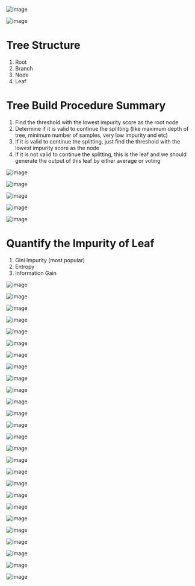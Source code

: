 ![image](https://user-images.githubusercontent.com/60442877/187343359-2df0f774-57ab-49dd-8d80-df928a594cc1.png)

![image](https://user-images.githubusercontent.com/60442877/187343547-40d13061-20c9-4610-97df-95481f94fa3a.png)

# Tree Structure

1. Root
2. Branch
3. Node
4. Leaf

# Tree Build Procedure Summary

1. Find the threshold with the lowest impurity score as the root node
2. Determine if it is valid to continue the splitting (like maximum depth of tree, minimum number of samples, very low impurity and etc)
3. If it is valid to continue the splitting, just find the threshold with the lowest impurity score as the node
4. If it is not valid to continue the splitting, this is the leaf and we should generate the output of this leaf by either average or voting

![image](https://user-images.githubusercontent.com/60442877/187343648-58a4cc18-091b-4267-b1b9-02ce4b5ce82a.png)

![image](https://user-images.githubusercontent.com/60442877/187345887-033c4c0a-4596-43d2-b1a2-067ca06dc065.png)

![image](https://user-images.githubusercontent.com/60442877/187346101-7e03e89a-1cd4-4d00-b916-9eed1043ccca.png)

![image](https://user-images.githubusercontent.com/60442877/187346186-2f5590d5-0638-42b6-afbc-cde7c8dc94e0.png)

![image](https://user-images.githubusercontent.com/60442877/187346518-06b40ef0-9e2d-4c48-9d5b-c83b1f9e7b31.png)

# Quantify the Impurity of Leaf

1. Gini Impurity (most popular)
2. Entropy
3. Information Gain

![image](https://user-images.githubusercontent.com/60442877/187346787-4f1055f2-c91a-441e-938b-e60fdb4336e4.png)

![image](https://user-images.githubusercontent.com/60442877/187346907-54dcdf2f-23e5-4454-ac52-547f4b41b889.png)

![image](https://user-images.githubusercontent.com/60442877/187347054-9152dbb9-033a-4076-87ca-4bb478856005.png)

![image](https://user-images.githubusercontent.com/60442877/187347181-b5c19919-4b33-4018-bb1d-a13265157aab.png)

![image](https://user-images.githubusercontent.com/60442877/187347220-9754debf-0530-4450-b1e0-8bc29cdc8b77.png)

![image](https://user-images.githubusercontent.com/60442877/187347364-cd46f8f5-7d5c-43cb-bd0d-202f7dabc992.png)

![image](https://user-images.githubusercontent.com/60442877/187347516-b37298cc-878a-4a43-8578-d1a48a75a5ca.png)

![image](https://user-images.githubusercontent.com/60442877/187347752-39a9f9eb-61e9-4cb2-a869-f24002586b65.png)

![image](https://user-images.githubusercontent.com/60442877/187348191-3feedef8-898d-4480-88cf-f14323a2f278.png)

![image](https://user-images.githubusercontent.com/60442877/187348250-8cef6b87-9aef-4544-800c-bb46edcd9a0f.png)

![image](https://user-images.githubusercontent.com/60442877/187491780-798e878f-218d-409e-b40d-ec3f25adae35.png)

![image](https://user-images.githubusercontent.com/60442877/187492155-f4f90b46-ada7-464e-a348-26ba4f84cbf6.png)

![image](https://user-images.githubusercontent.com/60442877/187516593-31d5ff28-e70d-46e8-82cf-9eb38ef00913.png)

![image](https://user-images.githubusercontent.com/60442877/187516892-64b5bc07-814b-4593-ac1e-784ad976f3e8.png)

![image](https://user-images.githubusercontent.com/60442877/187517139-6aa4c8dd-1f7e-4373-a4ce-88865a401d47.png)

![image](https://user-images.githubusercontent.com/60442877/187517249-cac6dc98-6d6a-4720-a602-6085e5ca2e4b.png)

![image](https://user-images.githubusercontent.com/60442877/187517361-42bd64c2-9455-4f5f-a5c0-198773dc3c73.png)

![image](https://user-images.githubusercontent.com/60442877/187517636-058c5d9b-7f4b-4569-a9a4-d15938c6482e.png)

![image](https://user-images.githubusercontent.com/60442877/187517889-9e97e954-e9f3-4465-9f65-75d2de610b67.png)

![image](https://user-images.githubusercontent.com/60442877/187518044-7809e309-bc36-4ea8-9817-91d10668576c.png)

![image](https://user-images.githubusercontent.com/60442877/187518131-f7dc10a9-6b87-4078-bd6a-80cca4cd5fb2.png)

![image](https://user-images.githubusercontent.com/60442877/187518222-bacec28d-9616-45a5-8b20-6d754fd4d0f9.png)

![image](https://user-images.githubusercontent.com/60442877/187553639-b15966af-a889-4ac9-9191-57878d01a602.png)

![image](https://user-images.githubusercontent.com/60442877/187553810-bfb19834-5414-478c-843d-ee9cfc0ec24f.png)

![image](https://user-images.githubusercontent.com/60442877/187553853-d292f6fb-d7d5-4db2-97a2-8738d5771c26.png)

![image](https://user-images.githubusercontent.com/60442877/187554083-040e8c4c-dbe3-4e26-afb0-177fac57bfcc.png)








